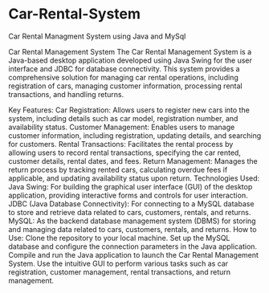 # Car-Rental-System
Car Rental Managment System using Java and MySql

Car Rental Management System
The Car Rental Management System is a Java-based desktop application developed using Java Swing for the user interface and JDBC for database connectivity. This system provides a comprehensive solution for managing car rental operations, including registration of cars, managing customer information, processing rental transactions, and handling returns.

Key Features:
Car Registration: Allows users to register new cars into the system, including details such as car model, registration number, and availability status.
Customer Management: Enables users to manage customer information, including registration, updating details, and searching for customers.
Rental Transactions: Facilitates the rental process by allowing users to record rental transactions, specifying the car rented, customer details, rental dates, and fees.
Return Management: Manages the return process by tracking rented cars, calculating overdue fees if applicable, and updating availability status upon return.
Technologies Used:
Java Swing: For building the graphical user interface (GUI) of the desktop application, providing interactive forms and controls for user interaction.
JDBC (Java Database Connectivity): For connecting to a MySQL database to store and retrieve data related to cars, customers, rentals, and returns.
MySQL: As the backend database management system (DBMS) for storing and managing data related to cars, customers, rentals, and returns.
How to Use:
Clone the repository to your local machine.
Set up the MySQL database and configure the connection parameters in the Java application.
Compile and run the Java application to launch the Car Rental Management System.
Use the intuitive GUI to perform various tasks such as car registration, customer management, rental transactions, and return management.
